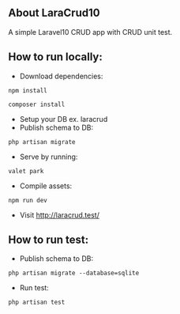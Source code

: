 ## About LaraCrud10

A simple Laravel10 CRUD app with CRUD unit test.

## How to run locally:

- Download dependencies:
```
npm install
```

```
composer install
```
- Setup your DB ex. laracrud
- Publish schema to DB:
```
php artisan migrate
```

- Serve by running:
```
valet park
```

- Compile assets:
```
npm run dev
```

- Visit http://laracrud.test/

## How to run test:

- Publish schema to DB:
```
php artisan migrate --database=sqlite
```
- Run test:
```
php artisan test
```